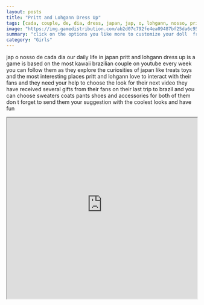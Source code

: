 ```yaml
---
layout: posts
title: "Pritt and Lohgann Dress Up"
tags: [cada, couple, de, dia, dress, japan, jap, o, lohgann, nosso, pritt, youtube, youtuber, free, online, games, oyna, game, free, games, play, play, games]
image: "https://img.gamedistribution.com/ab2d07c792fe4ea09487bf25da6c95b6.jpg"
summary: "click on the options you like more to customize your doll  free online games oyna game free games play play games"
category: "Girls"
---
```


jap o nosso de cada dia our daily life in japan pritt and lohgann dress up is a game is based on the most kawaii brazilian couple on youtube every week you can follow them as they explore the curiosities of japan like treats toys and the most interesting places pritt and lohgann love to interact with their fans and they need your help to choose the look for their next video they have received several gifts from their fans on their last trip to brazil and you can choose sweaters coats pants shoes and accessories for both of them don t forget to send them your suggestion with the coolest looks and have fun

<iframe width="100%" height="480px;" src="https://html5.gamedistribution.com/ab2d07c792fe4ea09487bf25da6c95b6/"></iframe>